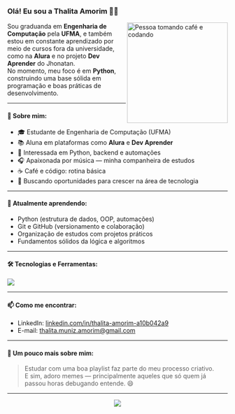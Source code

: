 ### Olá! Eu sou a Thalita Amorim 👩‍💻

<img align="right" src="https://media.giphy.com/media/3oriO0OEd9QIDdllqo/giphy.gif" width="230" alt="Pessoa tomando café e codando">

Sou graduanda em **Engenharia de Computação** pela **UFMA**, e também estou em constante aprendizado por meio de cursos fora da universidade, como na **Alura** e no projeto **Dev Aprender** do Jhonatan.  
No momento, meu foco é em **Python**, construindo uma base sólida em programação e boas práticas de desenvolvimento.

---

#### 💼 Sobre mim:
- 🎓 Estudante de Engenharia de Computação (UFMA)
- 📚 Aluna em plataformas como **Alura** e **Dev Aprender**
- 🐍 Interessada em Python, backend e automações
- 🎧 Apaixonada por música — minha companheira de estudos
- ☕ Café e código: rotina básica
- 🧩 Buscando oportunidades para crescer na área de tecnologia

---

#### 🧠 Atualmente aprendendo:
- Python (estrutura de dados, OOP, automações)
- Git e GitHub (versionamento e colaboração)
- Organização de estudos com projetos práticos
- Fundamentos sólidos da lógica e algoritmos

---

#### 🛠️ Tecnologias e Ferramentas:
<img src="https://skillicons.dev/icons?i=python,git,github,vscode,linux" />

---

#### 📫 Como me encontrar:
- LinkedIn: [linkedin.com/in/thalita-amorim-a10b042a9](https://www.linkedin.com/in/thalita-amorim-a10b042a9/)
- E-mail: thalita.muniz.amorim@gmail.com

---

#### 🎵 Um pouco mais sobre mim:
> Estudar com uma boa playlist faz parte do meu processo criativo.  
> E sim, adoro memes — principalmente aqueles que só quem já passou horas debugando entende. 😄

---

<p align="center">
  <img src="https://readme-typing-svg.herokuapp.com?font=Fira+Code&weight=500&size=20&pause=1000&color=68D391&center=true&vCenter=true&width=435&lines=Evoluindo+um+commit+de+cada+vez...;Codando+ao+som+de+m%C3%BAsica+e+caf%C3%A9.">
</p>
